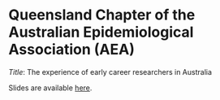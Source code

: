 # Queensland Chapter of the Australian Epidemiological Association (AEA) 

*Title*: The experience of early career researchers in Australia

Slides are available [here](https://agbarnett.github.io/talks/AEA/slides).
